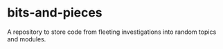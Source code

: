 # bits-and-pieces
A repository to store code from fleeting investigations into random topics and modules.
